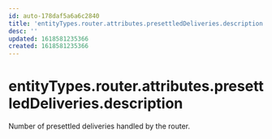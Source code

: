 ```yaml
---
id: auto-178daf5a6a6c2840
title: 'entityTypes.router.attributes.presettledDeliveries.description'
desc: ''
updated: 1618581235366
created: 1618581235366
---
```

# entityTypes.router.attributes.presettledDeliveries.description

Number of presettled deliveries handled by the router.